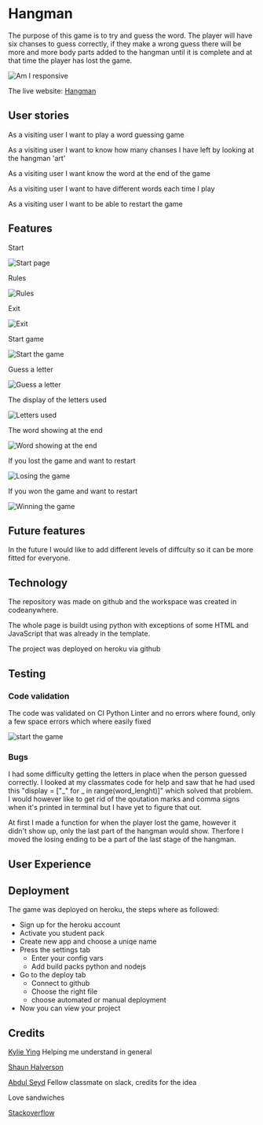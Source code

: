 # Hangman

The purpose of this game is to try and guess the word. The player will have six chanses to guess correctly, if they make a wrong guess there will be more and more body parts added to the hangman until it is complete and at that time the player has lost the game. 

![Am I responsive](screenshots/pp3_am_i_responsive.png)

The live website: [Hangman](https://guess-correct-word-7dc0d1b2b0d6.herokuapp.com/)

## User stories

As a visiting user I want to play a word guessing game

As a visiting user I want to know how many chanses I have left by looking at the hangman 'art'

As a visiting user I want know the word at the end of the game

As a visiting user I want to have different words each time I play

As a visiting user I want to be able to restart the game

## Features

Start

![Start page](screenshots/pp3_start.png)

Rules

![Rules](screenshots/pp3_rules.png)

Exit

![Exit](screenshots/pp3_if_exit.png)

Start game

![Start the game](screenshots/pp3_start_game.png)

Guess a letter

![Guess a letter](screenshots/pp3_guess_a_letter.png)


The display of the letters used

![Letters used](screenshots/pp3_letters_used.png)

The word showing at the end

![Word showing at the end](screenshots/pp3_word_shows_at_end.png)

If you lost the game and want to restart

![Losing the game](screenshots/pp3_lost_game.png)

If you won the game and want to restart

![Winning the game](screenshots/pp3_won.png)

## Future features

In the future I would like to add different levels of diffculty so it can be more fitted for everyone. 

## Technology

The repository was made on github and the workspace was created in codeanywhere.

The whole page is buildt using python with exceptions of some HTML and JavaScript that was already in the template.

The project was deployed on heroku via github

## Testing

   ### Code validation

   The code was validated on CI Python Linter and no errors where found, only a few space errors which where easily fixed
    
   ![start the game](screenshots/pp3_validation.png)

   ### Bugs

   I had some difficulty getting the letters in place when the person guessed correctly. I looked at my classmates code for help and saw that he had used this "display = ["_" for _ in range(word_lenght)]" which solved that problem. I would however like to get rid of the qoutation marks and comma signs when it's printed in terminal but I have yet to figure that out.

   At first I made a function for when the player lost the game, however it didn't show up, only the last part of the hangman would show. Therfore I moved the losing ending to be a part of the last stage of the hangman.

## User Experience

## Deployment

The game was deployed on heroku, the steps where as followed:

 * Sign up for the heroku account
 * Activate you student pack
 * Create new app and choose a uniqe name
 * Press the settings tab
    * Enter your config vars
    * Add  build packs python and nodejs
* Go to the deploy tab
    * Connect to github
    * Choose the right file
    * choose automated or manual deployment
* Now you can view your project

## Credits

[Kylie Ying](https://www.youtube.com/watch?v=cJJTnI22IF8) Helping me understand in general

[Shaun Halverson](https://www.youtube.com/watch?v=pFvSb7cb_Us)

[Abdul Seyd](https://github.com/AbdulSyed05) Fellow classmate on slack, credits for the idea

Love sandwiches 

[Stackoverflow](https://stackoverflow.com/questions/2084508/clear-terminal-in-python)